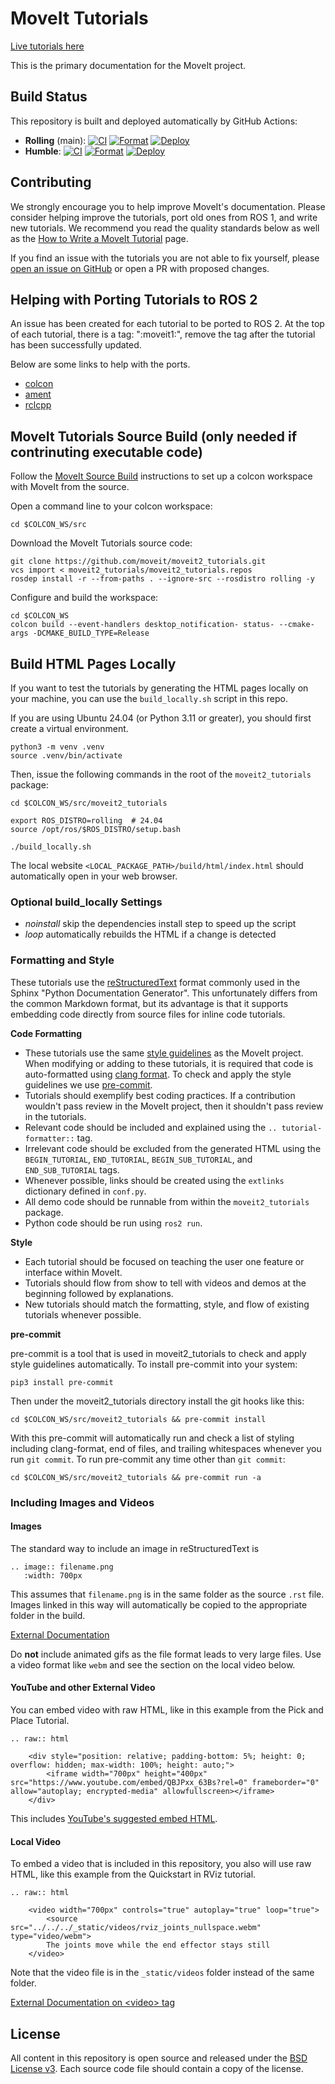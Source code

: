 # MoveIt Tutorials
[Live tutorials here](https://moveit.picknik.ai/)

This is the primary documentation for the MoveIt project.
## Build Status

This repository is built and deployed automatically by GitHub Actions:

- **Rolling** (main): [![CI](https://github.com/moveit/moveit2_tutorials/actions/workflows/ci.yaml/badge.svg?branch=main)](https://github.com/moveit/moveit2_tutorials/actions/workflows/ci.yaml?query=branch%3Amain) [![Format](https://github.com/moveit/moveit2_tutorials/actions/workflows/format.yml/badge.svg?branch=main)](https://github.com/moveit/moveit2_tutorials/actions/workflows/format.yml?query=branch%3Amain) [![Deploy](https://github.com/moveit/moveit2_tutorials/actions/workflows/deploy.yml/badge.svg?branch=main)](https://github.com/moveit/moveit2_tutorials/actions/workflows/deploy.yml?query=branch%3Amain)
- **Humble**: [![CI](https://github.com/moveit/moveit2_tutorials/actions/workflows/ci.yaml/badge.svg?branch=humble)](https://github.com/moveit/moveit2_tutorials/actions/workflows/ci.yaml?query=branch%3Ahumble) [![Format](https://github.com/moveit/moveit2_tutorials/actions/workflows/format.yml/badge.svg?branch=humble)](https://github.com/moveit/moveit2_tutorials/actions/workflows/format.yml?query=branch%3Ahumble) [![Deploy](https://github.com/moveit/moveit2_tutorials/actions/workflows/deploy.yml/badge.svg?branch=humble)](https://github.com/moveit/moveit2_tutorials/actions/workflows/deploy.yml?query=branch%3Ahumble)

## Contributing

We strongly encourage you to help improve MoveIt's documentation. Please consider helping improve the tutorials, port old ones from ROS 1, and write new tutorials. We recommend you read the quality standards below as well as the [How to Write a MoveIt Tutorial](https://moveit.picknik.ai/main/doc/how_to_contribute/how_to_write_tutorials.html) page.

If you find an issue with the tutorials you are not able to fix yourself, please [open an issue on GitHub](https://github.com/moveit/moveit2_tutorials/issues/new) or open a PR with proposed changes.

## Helping with Porting Tutorials to ROS 2

An issue has been created for each tutorial to be ported to ROS 2. At the top of each tutorial, there is a tag: ":moveit1:", remove the tag
after the tutorial has been successfully updated.

Below are some links to help with the ports.

* [colcon](https://colcon.readthedocs.io/en/released/user/how-to.html)
* [ament](https://index.ros.org/doc/ros2/Tutorials/Ament-CMake-Documentation/)
* [rclcpp](https://docs.ros2.org/latest/api/rclcpp/index.html)


## MoveIt Tutorials Source Build (only needed if contrinuting executable code)

Follow the [MoveIt Source Build](https://moveit.ros.org/install-moveit2/source/) instructions to set up a colcon workspace with MoveIt from the source.

Open a command line to your colcon workspace:

    cd $COLCON_WS/src

Download the MoveIt Tutorials source code:

    git clone https://github.com/moveit/moveit2_tutorials.git
    vcs import < moveit2_tutorials/moveit2_tutorials.repos
    rosdep install -r --from-paths . --ignore-src --rosdistro rolling -y

Configure and build the workspace:

    cd $COLCON_WS
    colcon build --event-handlers desktop_notification- status- --cmake-args -DCMAKE_BUILD_TYPE=Release

## Build HTML Pages Locally

If you want to test the tutorials by generating the HTML pages locally on your machine, you can use the ``build_locally.sh`` script in this repo.

If you are using Ubuntu 24.04 (or Python 3.11 or greater), you should first create a virtual environment.

    python3 -m venv .venv
    source .venv/bin/activate

Then, issue the following commands in the root of the ``moveit2_tutorials`` package:

    cd $COLCON_WS/src/moveit2_tutorials

    export ROS_DISTRO=rolling  # 24.04
    source /opt/ros/$ROS_DISTRO/setup.bash

    ./build_locally.sh

The local website ``<LOCAL_PACKAGE_PATH>/build/html/index.html`` should automatically open in your web browser.

### Optional build_locally Settings

 - *noinstall* skip the dependencies install step to speed up the script
 - *loop* automatically rebuilds the HTML if a change is detected

### Formatting and Style

These tutorials use the [reStructuredText](http://www.sphinx-doc.org/en/stable/rest.html) format commonly used in the Sphinx "Python Documentation Generator". This unfortunately differs from the common Markdown format, but its advantage is that it supports embedding code directly from source files for inline code tutorials.

**Code Formatting**

* These tutorials use the same [style guidelines](http://moveit.ros.org/documentation/contributing/code/) as the MoveIt project. When modifying or adding to these tutorials, it is required that code is auto-formatted using [clang format](http://moveit.ros.org/documentation/contributing/code/). To check and apply the style guidelines we use [pre-commit](https://pre-commit.com/).
* Tutorials should exemplify best coding practices. If a contribution wouldn't pass review in the MoveIt project, then it shouldn't pass review in the tutorials.
* Relevant code should be included and explained using the ``.. tutorial-formatter::`` tag.
* Irrelevant code should be excluded from the generated HTML using the ``BEGIN_TUTORIAL``, ``END_TUTORIAL``, ``BEGIN_SUB_TUTORIAL``, and ``END_SUB_TUTORIAL`` tags.
* Whenever possible, links should be created using the ``extlinks`` dictionary defined in ``conf.py``.
* All demo code should be runnable from within the ``moveit2_tutorials`` package.
* Python code should be run using ``ros2 run``.

**Style**

* Each tutorial should be focused on teaching the user one feature or interface within MoveIt.
* Tutorials should flow from show to tell with videos and demos at the beginning followed by explanations.
* New tutorials should match the formatting, style, and flow of existing tutorials whenever possible.

**pre-commit**

pre-commit is a tool that is used in moveit2_tutorials to check and apply style guidelines automatically. To install pre-commit into your system:

    pip3 install pre-commit

Then under the moveit2_tutorials directory install the git hooks like this:

    cd $COLCON_WS/src/moveit2_tutorials && pre-commit install

With this pre-commit will automatically run and check a list of styling including clang-format, end of files, and trailing whitespaces whenever you run `git commit`. To run pre-commit any time other than `git commit`:

    cd $COLCON_WS/src/moveit2_tutorials && pre-commit run -a

### Including Images and Videos
#### Images
The standard way to include an image in reStructuredText is
```
.. image:: filename.png
   :width: 700px
```

This assumes that `filename.png` is in the same folder as the source `.rst` file. Images linked in this way will automatically be copied to the appropriate folder in the build.

[External Documentation](https://sublime-and-sphinx-guide.readthedocs.io/en/latest/images.html)

Do **not** include animated gifs as the file format leads to very large files. Use a video format like `webm` and see the section on the local video below.

#### YouTube and other External Video
You can embed video with raw HTML, like in this example from the Pick and Place Tutorial.
```
.. raw:: html

    <div style="position: relative; padding-bottom: 5%; height: 0; overflow: hidden; max-width: 100%; height: auto;">
        <iframe width="700px" height="400px" src="https://www.youtube.com/embed/QBJPxx_63Bs?rel=0" frameborder="0" allow="autoplay; encrypted-media" allowfullscreen></iframe>
    </div>
```
This includes [YouTube's suggested embed HTML](https://support.google.com/youtube/answer/171780?hl=en).

#### Local Video
To embed a video that is included in this repository, you also will use raw HTML, like this example from the Quickstart in RViz tutorial.

```
.. raw:: html

    <video width="700px" controls="true" autoplay="true" loop="true">
        <source src="../../../_static/videos/rviz_joints_nullspace.webm" type="video/webm">
        The joints move while the end effector stays still
    </video>
```

Note that the video file is in the `_static/videos` folder instead of the same folder.

[External Documentation on &lt;video&gt; tag](https://developer.mozilla.org/en-US/docs/Web/HTML/Element/video)

## License

All content in this repository is open source and released under the [BSD License v3](https://opensource.org/licenses/BSD-3-Clause). Each source code file should contain a copy of the license.
